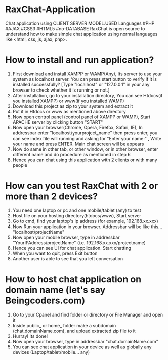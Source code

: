# RaxChat-Application
Chat application using CLIENT SERVER MODEL.USED Languages #PHP #AJAX #CSS3 #HTML5 #no-DATABASE
RaxChat is open source to understand how to make simple chat application using normal languages like <html, css, js, ajax, php>.

# How to install and run application?
1. First download and install XAMPP or WAMP(Any), Its server to use your system as localhost server. You can press start button to verify if it is installed successfully? [Type "localhost" or "127.0.0.1" in your any browser to check whether it is running or not.]
2. After installation, go to your installation directory, You can see Htdocs(if you installed XAMPP) or www(if you installed WAMP)
3. Download this project as zip to your system and extract it
4. Put it in Htdocs or www as mentioned above directory
5. Now open control panel (control panel of XAMPP or WAMP), Start APACHE server by clicking button "START"
6. Now open your browser(Chrome, Opera, Firefox, Safari, IE), In addressbar enter "localhost/yourproject_name" then press enter,
you can see index file will running and asking for "Enter your name:" , Write your name and press ENTER. Main chat screen will be appears
7. Now do same in other tab, or other window, or in other browser, enter different name and do procedure as mentioned in step 6
8. Hence you can chat using this application with 2 clients or with many people

# How can you test RaxChat with 2 or more than 2 devices?
1. You need one laptop or pc and one mobile/tablet (any) to test
2. Host file on your hosting directory(htdocs/www), Start server
3. Go to cmd, find your laptop's ip address (for example, 192.168.xx.xxx)
4. Now Run your application in your browser. Addressbar will be like this... "localhost/projectName"
5. Now open your mobile browser, type in addressbar "YourIPAddress/projectName" (i.e. 192.168.xx.xxx/projectname)
6. Hence you can see UI for chat application. Start chatting
7. When you want to quit, press Exit button
8. Another user is able to see that you left conversation

# How to host chat application on domain name (let's say Beingcoders.com)
1. Go to your Cpanel and find folder or directory or File Manager and open it
2. Inside public_ or home_ folder make a subdomain (chat.domainName.com), and upload extracted zip file to it
3. Hurray! Its done!
4. Now open your browser, type in addressbar "chat.domainName.com"
5. You can see chat application in your device as well as globally any devices (Laptop/tablet/mobile... any)


